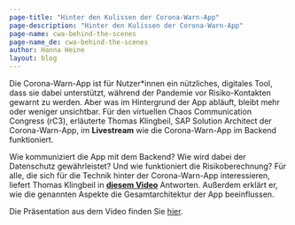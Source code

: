 ```yaml
---
page-title: "Hinter den Kulissen der Corona-Warn-App"
page-description: "Hinter den Kulissen der Corona-Warn-App"
page-name: cwa-behind-the-scenes
page-name_de: cwa-behind-the-scenes
author: Hanna Heine
layout: blog
---
```

 
Die Corona-Warn-App ist für Nutzer\*innen ein nützliches, digitales Tool, dass sie dabei unterstützt, während der Pandemie vor Risiko-Kontakten gewarnt zu werden. Aber was im Hintergrund der App abläuft, bleibt mehr oder weniger unsichtbar. Für den virtuellen Chaos Communication Congress (rC3), erläuterte Thomas Klingbeil, SAP Solution Architect der Corona-Warn-App, im **Livestream** wie die Corona-Warn-App im Backend funktioniert.
 
<!-- overview -->

Wie kommuniziert die App mit dem Backend? Wie wird dabei der Datenschutz gewährleistet? Und wie funktioniert die Risikoberechnung? Für alle, die sich für die Technik hinter der Corona-Warn-App interessieren, liefert Thomas Klingbeil in [**diesem Video**](https://youtu.be/TIXsOIrp1dg) Antworten. Außerdem erklärt er, wie die genannten Aspekte die Gesamtarchitektur der App beeinflussen.  

Die Präsentation aus dem Video finden Sie [hier](/assets/documents/cwa-rc3.pdf).
